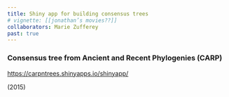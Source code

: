 ```yaml
---
title: Shiny app for building consensus trees
# vignette: [[jonathan’s movies??]]
collaborators: Marie Zufferey
past: true
---
```


### Consensus tree from Ancient and Recent Phylogenies (CARP) 

https://carpntrees.shinyapps.io/shinyapp/

(2015)
